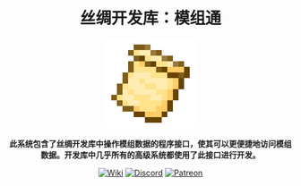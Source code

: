 <div style="text-align:center">

# 丝绸开发库：模组通

**<img src="../../img/icon.png" alt="Logo" width="160" height="160"/>**

**此系统包含了丝绸开发库中操作模组数据的程序接口，使其可以更便捷地访问模组数据。开发库中几乎所有的高级系统都使用了此接口进行开发。**

[<img alt="Wiki" height="64" src="https://cdn.simpleicons.org/wikipedia/000000/FFFFFF]" width="64"/>](https://silk-mc.gitbook.io/silk-api)
[<img alt="Discord" height="64" src="https://cdn.simpleicons.org/discord" width="64"/>](https://discord.com/invite/ZJuQyH2RBz)
[<img alt="Patreon" height="64" src="https://cdn.simpleicons.org/patreon/000000/FFFFFF" width="64"/>](https://www.patreon.com/GameGeek_Saikel)

</div>